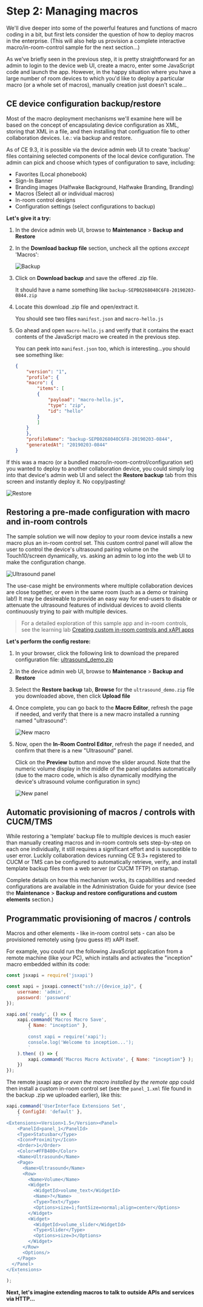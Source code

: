 # Step 2: Managing macros

We'll dive deeper into some of the powerful features and functions of macro coding in a bit, but first lets consider the question of how to deploy macros in the enterprise.  (This will also help us provision a complete interactive macro/in-room-control sample for the next section...)

As we've briefly seen in the previous step, it is pretty straightforward for an admin to login to the device web UI, create a macro, enter some JavaScript code and launch the app.  However, in the happy situation where you have a large number of room devices to which you'd like to deploy a particular macro (or a whole set of macros), manually creation just doesn't scale...

## CE device configuration backup/restore

Most of the macro deployment mechanisms we'll examine here will be based on the concept of encapsulating device configuration as XML, storing that XML in a file, and then installing that configuation file to other collaboration devices.  I.e.: via backup and restore.

As of CE 9.3, it is possible via the device admin web UI to create 'backup' files containing selected components of the local device configuration.  The admin can pick and choose which types of configuration to save, including:

* Favorites (Local phonebook)
* Sign-In Banner
* Branding images (Halfwake Background, Halfwake Branding, Branding)
* Macros (Select all or individual macros)
* In-room control designs
* Configuration settings (select configurations to backup)

**Let's give it a try:**

1. In the device admin web UI, browse to **Maintenance** > **Backup and Restore**

1. In the **Download backup file** section, uncheck all the options _exccept_ 'Macros':

    ![Backup](assets/images/step3-backup.png)

1. Click on **Download backup** and save the offered .zip file.

    It should have a name something like `backup-SEPB0268040C6F8-20190203-0844.zip`

1. Locate this download .zip file and open/extract it.

    You should see two files `manifest.json` and `macro-hello.js`

1. Go ahead and open `macro-hello.js` and verify that it contains the exact contents of the JavaScript macro we created in the previous step.  

    You can peek into `manifest.json` too, which is interesting...you should see something like:

    ```json
    {
        "version": "1",
        "profile": {
        "macro": {
            "items": [
            {
                "payload": "macro-hello.js",
                "type": "zip",
                "id": "hello"
            }
            ]
        }
        },
        "profileName": "backup-SEPB0268040C6F8-20190203-0844",
        "generatedAt": "20190203-0844"
    }
    ```

If this was a macro (or a bundled macro/in-room-control/configuration set) you wanted to deploy to another collaboration device, you could simply log into that device's admin web UI and select the **Restore backup** tab from this screen and instantly deploy it.  No copy/pasting!

![Restore](assets/images/step3-restore.png)

## Restoring a pre-made configuration with macro and in-room controls

The sample solution we will now deploy to your room device installs a new macro plus an in-room control set.  This custom control panel will allow the user to control the device's ultrasound pairing volume on the Touch10/screen dynamically, vs. asking an admin to log into the web UI to make the configuration change.

![Ultrasound panel](assets/images/step3-ultrasound-panel-animated.png)

The use-case might be environments where multiple collaboration devices are close together, or even in the same room (such as a demo or training lab!)  It may be desireable to provide an easy way for end-users to disable or attenuate the ultrasound features of individual devices to avoid clients continuously trying to pair with multiple devices.

>For a detailed exploration of this sample app and in-room controls, see the learning lab [Creating custom in-room controls and xAPI apps](https://developer.cisco.com/learning/lab/collab-xapi-controls/step/1)

**Let's perform the config restore:**

1. In your browser, click the following link to download the prepared configuration file: [ultrasound_demo.zip](/posts/files/collab-xapi-macros/assets/ultrasound_demo.zip)

1. In the device admin web UI, browse to **Maintenance** > **Backup and Restore**

1. Select the **Restore backup** tab, **Browse** for the `ultrasound_demo.zip` file you downloaded above, then click **Upload file**

1. Once complete, you can go back to the **Macro Editor**, refresh the page if needed, and verify that there is a new macro installed a running named "ultrasound":

    ![New macro](assets/images/step3-new-macro.png)

1. Now, open the **In-Room Control Editor**, refresh the page if needed, and confirm that there is a new "Ultrasound" panel.

    Click on the **Preview** button and move the slider around.  Note that the numeric volume display in the middle of the panel updates automatically (due to the macro code, which is also dynamically modifying the device's ultrasound volume configuration in sync)

    ![New panel](assets/images/step3-new-panel.png)

## Automatic provisioning of macros / controls with CUCM/TMS

While restoring a 'template' backup file to multiple devices is much easier than manually creating macros and in-room controls sets step-by-step on each one individually, it still requires a significant effort and is susceptible to user error.  Luckily collaboration devices running CE 9.3+ registered to CUCM or TMS can be configured to automatically retrieve, verify, and install template backup files from a web server (or CUCM TFTP) on startup.

Complete details on how this mechanism works, its capabilities and needed configurations are available in the Administration Guide for your device (see the **Maintenance** > **Backup and restore configurations and custom elements** section.)

## Programmatic provisioning of macros / controls

Macros and other elements - like in-room control sets - can also be provisioned remotely using (you guess it!) xAPI itself.

For example, you could run the following JavaScript application from a remote machine (like your PC), which installs and activates the "inception" macro embedded within its code:

```javascript
const jsxapi = require('jsxapi')

const xapi = jsxapi.connect("ssh://{device_ip}", {
    username: 'admin',
    password: 'password'
});

xapi.on('ready', () => {
    xapi.command('Macros Macro Save',
        { Name: "inception" },
        `
        const xapi = require('xapi');
        console.log('Welcome to inception...');
        `
    ).then( () => {
        xapi.command('Macros Macro Activate', { Name: "inception"} );
    })
});
```

The remote jsxapi app or _even the macro installed by the remote app_ could then install a custom in-room control set (see the `panel_1.xml` file found in the backup .zip we uploaded earlier), like this:

```javascript
xapi.command('UserInterface Extensions Set',
    { ConfigId: 'default' },
    `
<Extensions><Version>1.5</Version><Panel>
    <PanelId>panel_1</PanelId>
    <Type>Statusbar</Type>
    <Icon>Proximity</Icon>
    <Order>1</Order>
    <Color>#FFB400</Color>
    <Name>Ultrasound</Name>
    <Page>
      <Name>Ultrasound</Name>
      <Row>
        <Name>Volume</Name>
        <Widget>
          <WidgetId>volume_text</WidgetId>
          <Name>?</Name>
          <Type>Text</Type>
          <Options>size=1;fontSize=normal;align=center</Options>
        </Widget>
        <Widget>
          <WidgetId>volume_slider</WidgetId>
          <Type>Slider</Type>
          <Options>size=3</Options>
        </Widget>
      </Row>
      <Options/>
    </Page>
  </Panel>
</Extensions>    
    `
); 
```

**Next, let's imagine extending macros to talk to outside APIs and services via HTTP...**